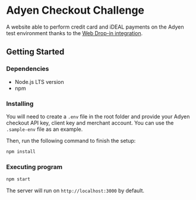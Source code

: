 # Adyen Checkout Challenge

A website able to perform credit card and iDEAL payments on the Adyen test environment thanks to the [Web Drop-in integration](https://docs.adyen.com/online-payments/drop-in-web).

## Getting Started

### Dependencies

* Node.js LTS version
* npm

### Installing

You will need to create a `.env` file in the root folder and provide your Adyen checkout API key, client key and merchant account. You can use the `.sample-env` file as an example.

Then, run the following command to finish the setup:

```bash
npm install
```

### Executing program

```bash
npm start
```

The server will run on `http://localhost:3000` by default.
